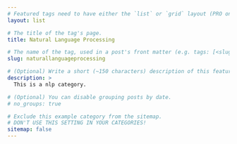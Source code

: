 ```yaml
---
# Featured tags need to have either the `list` or `grid` layout (PRO only).
layout: list

# The title of the tag's page.
title: Natural Language Processing

# The name of the tag, used in a post's front matter (e.g. tags: [<slug>]).
slug: naturallanguageprocessing

# (Optional) Write a short (~150 characters) description of this featured tag.
description: >
  This is a nlp category.

# (Optional) You can disable grouping posts by date.
# no_groups: true

# Exclude this example category from the sitemap.
# DON'T USE THIS SETTING IN YOUR CATEGORIES!
sitemap: false
---
```

